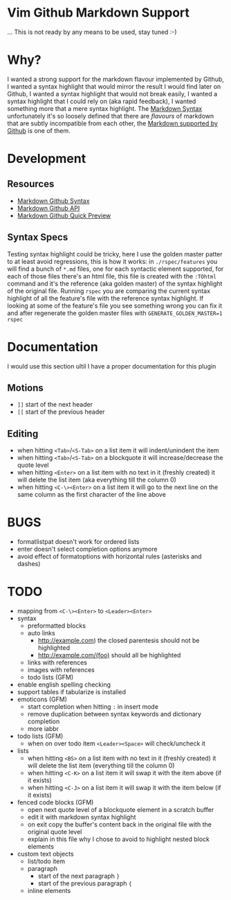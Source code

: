 # Vim Github Markdown Support
... This is not ready by any means to be used, stay tuned :-)


# Why?
I wanted a strong support for the markdown flavour implemented by Github, I wanted a syntax highlight that would mirror the result I would find later on Github, I wanted a syntax highlight that would not break easily, I wanted a syntax highlight that I could rely on (aka rapid feedback), I wanted something more that a mere syntax highlight. The [Markdown Syntax](http://daringfireball.net/projects/markdown/syntax) unfortunately it's so loosely defined that there are *flavours* of markdown that are subtly incompatible from each other, the [Markdown supported by Github](https://help.github.com/articles/github-flavored-markdown) is one of them.


# Development
## Resources
* [Markdown Github Syntax](https://help.github.com/articles/github-flavored-markdown)
* [Markdown Github API](http://developer.github.com/v3/markdown)
* [Markdown Github Quick Preview](http://github-markdown-preview.heroku.com/)

## Syntax Specs
Testing syntax highlight could be tricky, here I use the golden master patter to at least avoid regressions, this is how it works: in `./rspec/features` you will find a bunch of `*.md` files, one for each syntactic element supported, for each of those files there's an html file, this file is created with the `:TOhtml` command and it's the reference (aka golden master) of the syntax highlight of the original file. Running `rspec` you are comparing the current syntax highlight of all the feature's file with the reference syntax highlight. If looking at some of the feature's file you see something wrong you can fix it and after regenerate the golden master files with `GENERATE_GOLDEN_MASTER=1 rspec`

# Documentation
I would use this section ultil I have a proper documentation for this plugin

## Motions
* `]]` start of the next header
* `[[` start of the previous header

## Editing
* when hitting `<Tab>`/`<S-Tab>` on a list item it will indent/unindent the item
* when hitting `<Tab>`/`<S-Tab>` on a blockquote it will increase/decrease the quote level
* when hitting `<Enter>` on a list item with no text in it (freshly created) it will delete the list item (aka everything till the column 0)
* when hitting `<C-\><Enter>` on a list item it will go to the next line on the same column as the first character of the line above

# BUGS
* formatlistpat doesn't work for ordered lists
* enter doesn't select completion options anymore
* avoid effect of formatoptions with horizontal rules (asterisks and dashes)

# TODO
* mapping from `<C-\><Enter>` to `<Leader><Enter>`
* syntax
  * preformatted blocks
  * auto links
    * http://example.com) the closed parentesis should not be highlighted
    * http://example.com/(foo) should all be highlighted
  * links with references
  * images with references
  * todo lists (GFM)
* enable english spelling checking
* support tables if tabularize is installed
* emoticons (GFM)
  * start completion when hitting `:` in insert mode
  * remove duplication between syntax keywords and dictionary completion
  * more iabbr
* todo lists (GFM)
  * when on over todo item `<Leader><Space>` will check/uncheck it
* lists
  * when hitting `<BS>` on a list item with no text in it (freshly created) it will delete the list item (everything till the column 0)
  * when hitting `<C-K>` on a list item it will swap it with the item above (if it exists)
  * when hitting `<C-J>` on a list item it will swap it with the item below (if it exists)
* fenced code blocks (GFM)
  * open next quote level of a blockquote element in a scratch buffer
  * edit it with markdown syntax highlight
  * on exit copy the buffer's content back in the original file with the original quote level
  * explain in this file why I chose to avoid to highlight nested block elements
* custom text objects
  * list/todo item
  * paragraph
    * start of the next paragraph `}`
    * start of the previous paragraph `{`
  * inline elements
